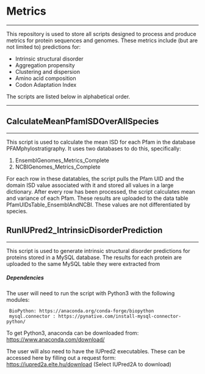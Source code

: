 
# Metrics
---------------------------------------------------------------------------------------

This repository is used to store all scripts designed to process and produce metrics for protein sequences and genomes. These metrics include (but are not limited to) predictions for: 
- Intrinsic structural disorder
- Aggregation propensity
- Clustering and dispersion
- Amino acid composition
- Codon Adaptation Index
 
 The scripts are listed below in alphabetical order.
 
-----------


## CalculateMeanPfamISDOverAllSpecies
-----

This script is used to calculate the mean ISD for each Pfam in the database PFAMphylostratigraphy. It uses two databases to do this, specifically:

1) EnsemblGenomes_Metrics_Complete
2) NCBIGenomes_Metrics_Complete

For each row in these datatables, the script pulls the Pfam UID and the domain ISD value associated with it and stored all values in a large dictionary. After every row has been processed, the script calculates mean and variance of each Pfam. These results are uploaded to the data table PfamUIDsTable_EnsemblAndNCBI. These values are not differentiated by species.


## RunIUPred2_IntrinsicDisorderPrediction
-----

  This script is used to generate intrinsic structural disorder predictions for proteins stored in a MySQL database. The results for each protein are uploaded to the same MySQL table they were extracted from
  
##### Dependencies
The user will need to run the script with Python3 with the following modules:

	 BioPython: https://anaconda.org/conda-forge/biopython
	 mysql.connector : https://pynative.com/install-mysql-connector-python/

To get Python3, anaconda can be downloaded from: https://www.anaconda.com/download/


The user will also need to have the IUPred2 executables. These can be accessed here by filling out a request form: https://iupred2a.elte.hu/download (Select IUPred2A to download)



